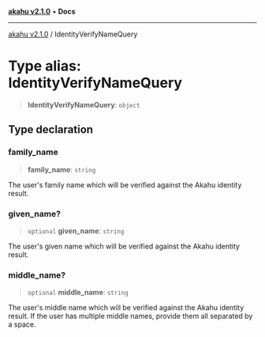 [**akahu v2.1.0**](../README.md) • **Docs**

***

[akahu v2.1.0](../README.md) / IdentityVerifyNameQuery

# Type alias: IdentityVerifyNameQuery

> **IdentityVerifyNameQuery**: `object`

## Type declaration

### family\_name

> **family\_name**: `string`

The user's family name which will be verified against the Akahu identity
result.

### given\_name?

> `optional` **given\_name**: `string`

The user's given name which will be verified against the Akahu identity
result.

### middle\_name?

> `optional` **middle\_name**: `string`

The user's middle name which will be verified against the Akahu identity
result. If the user has multiple middle names, provide them all separated
by a space.
